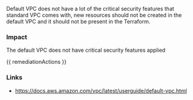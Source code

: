 
Default VPC does not have a lot of the critical security features that standard VPC comes with, new resources should not be created in the default VPC and it should not be present in the Terraform.

### Impact
The default VPC does not have critical security features applied

<!-- DO NOT CHANGE -->
{{ remediationActions }}

### Links
- https://docs.aws.amazon.com/vpc/latest/userguide/default-vpc.html


